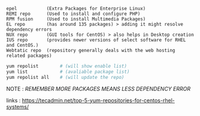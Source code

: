 ```
epel           (Extra Packages for Enterprise Linux)
REMI repo      (Used to install and configure PHP)
RPM fusion     (Used to install Multimedia Packages)
EL repo        (has around 135 packages) > adding it might resolve dependency errors
NUX repo       (GUI tools for CentOS) > also helps in Desktop creation 
IUS repo       (provides newer versions of select software for RHEL and CentOS.)
Webtatic repo  (repository generally deals with the web hosting related packages)
```
```bash
yum repolist        # (will show enable list) 
yum list            # (avaliable package list)
yum repolist all    # (will update the repo)
```

NOTE :  *REMEMBER MORE PACKAGES MEANS LESS DEPENDENCY ERROR*

links : https://tecadmin.net/top-5-yum-repositories-for-centos-rhel-systems/
